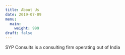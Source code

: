 ```yaml
---
title: About Us
date: 2019-07-09
menu:
  main:
    weight: 999
draft: false
---
```

SYP Consults is a consulting firm operating out of India